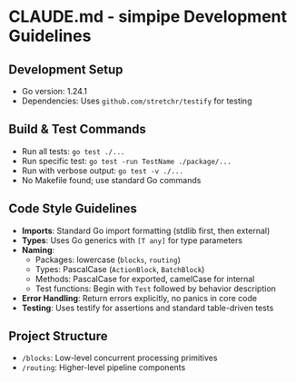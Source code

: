 # CLAUDE.md - simpipe Development Guidelines

## Development Setup
- Go version: 1.24.1
- Dependencies: Uses `github.com/stretchr/testify` for testing

## Build & Test Commands
- Run all tests: `go test ./...`
- Run specific test: `go test -run TestName ./package/...`
- Run with verbose output: `go test -v ./...`
- No Makefile found; use standard Go commands

## Code Style Guidelines
- **Imports**: Standard Go import formatting (stdlib first, then external)
- **Types**: Uses Go generics with `[T any]` for type parameters
- **Naming**: 
  - Packages: lowercase (`blocks`, `routing`)
  - Types: PascalCase (`ActionBlock`, `BatchBlock`)
  - Methods: PascalCase for exported, camelCase for internal
  - Test functions: Begin with `Test` followed by behavior description
- **Error Handling**: Return errors explicitly, no panics in core code
- **Testing**: Uses testify for assertions and standard table-driven tests

## Project Structure
- `/blocks`: Low-level concurrent processing primitives
- `/routing`: Higher-level pipeline components